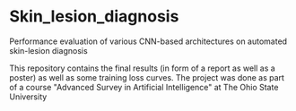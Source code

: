 # Skin_lesion_diagnosis
Performance evaluation of various CNN-based architectures on automated skin-lesion diagnosis

This repository contains the final results (in form of a report as well as a poster) as well as some training loss curves. 
The project was done as part of a course "Advanced Survey in Artificial Intelligence" at The Ohio State University
